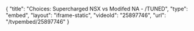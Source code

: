 {
    "title": "Choices: Supercharged NSX vs Modifed NA - \/TUNED",
    "type": "embed",
    "layout": "iframe-static",
    "videoId": "25897746",
    "url": "\/tvpembed\/25897746"
}